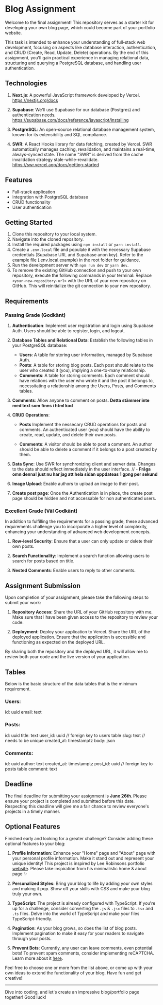 # Blog Assignment

Welcome to the final assignment! This repository serves as a starter kit for developing your own blog page, which could become part of your portfolio website.

This task is intended to enhance your understanding of full-stack web development, focusing on aspects like database interaction, authentication, and CRUD (Create, Read, Update, Delete) operations. By the end of this assignment, you'll gain practical experience in managing relational data, structuring and querying a PostgreSQL database, and handling user authentication.

## Technologies

1. **Next.js**: A powerful JavaScript framework developed by Vercel.
   https://nextjs.org/docs

2. **Supabase**: We'll use Supabase for our database (Postgres) and authentication needs.
   https://supabase.com/docs/reference/javascript/installing

3. **PostgreSQL**: An open-source relational database management system, known for its extensibility and SQL compliance.

4. **SWR**: A React Hooks library for data fetching, created by Vercel. SWR automatically manages caching, revalidation, and maintains a real-time, always-synced state. The name "SWR" is derived from the cache invalidation strategy stale-while-revalidate.
   https://swr.vercel.app/docs/getting-started

## Features

- Full-stack application
- Integration with PostgreSQL database
- CRUD functionality
- User authentication

## Getting Started

1. Clone this repository to your local system.
2. Navigate into the cloned repository.
3. Install the required packages using `npm install` or `yarn install`.
4. Create a `.env.local` file and populate it with the necessary Supabase credentials (Supabase URL and Supabase anon key). Refer to the example file (.env.local.example) in the root folder for guidance.
5. Run the development server with `npm run dev` or `yarn dev`.
6. To remove the existing GitHub connection and push to your own repository, execute the following commands in your terminal:
   Replace `<your-new-repository-url>` with the URL of your new repository on GitHub. This will reinitialize the git connection to your new repository.

## Requirements

### Passing Grade (Godkänt)

1. **Authentication**: Implement user registration and login using Supabase Auth. Users should be able to register, login, and logout.

2. **Database Tables and Relational Data**: Establish the following tables in your PostgreSQL database:

   - **Users**: A table for storing user information, managed by Supabase Auth.
   - **Posts**: A table for storing blog posts. Each post should relate to the user who created it (you), implying a one-to-many relationship.
   - **Comments**: A table for storing comments. Each comment should have relations with the user who wrote it and the post it belongs to, necessitating a relationship among the Users, Posts, and Comments tables.

3. **Comments**: Allow anyone to comment on posts. **Detta stämmer inte med text som finns i html kod**

4. **CRUD Operations**:

   - **Posts** Implement the nessecary CRUD operations for posts and comments. An authenticated user (you) should have the ability to create, read, update, and delete their own posts.

   - **Comments**: A visitor should be able to post a comment. An author should be able to delete a comment if it belongs to a post created by them.

5. **Data Sync**: Use SWR for synchronizing client and server data. Changes to the data should reflect immediately in the user interface. // - **Fråga omn denna! just nu har jag att hela sidan uppdateas 1 gpng per sekund**

6. **Image Upload**: Enable authors to upload an image to their post.

7. **Create post page**: Once the Authentication is in place, the create post page should be hidden and not accessable for non authenticated users.

### Excellent Grade (Väl Godkänt)

In addition to fulfilling the requirements for a passing grade, these advanced requirements challenge you to incorporate a higher level of complexity, enhancing your understanding of advanced web development concepts.

1. **Row-level Security**: Ensure that a user can only update or delete their own posts.

2. **Search Functionality**: Implement a search function allowing users to search for posts based on title.

3. **Nested Comments**: Enable users to reply to other comments.

## Assignment Submission

Upon completion of your assignment, please take the following steps to submit your work:

1. **Repository Access**: Share the URL of your GitHub repository with me. Make sure that I have been given access to the repository to review your code.

2. **Deployment**: Deploy your application to Vercel. Share the URL of the deployed application. Ensure that the application is accessible and functioning as expected on the deployed URL.

By sharing both the repository and the deployed URL, it will allow me to review both your code and the live version of your application.

## Tables

Below is the basic structure of the data tables that is the minimum requirement.

### Users:

id: uuid
email: text

### Posts:

id: uuid
title: text
user_id: uuid // foreign key to users table
slug: text // needs to be unique
created_at: timestamptz
body: json

### Comments:

id: uuid
author: text
created_at: timestamptz
post_id: uuid // foreign key to posts table
comment: text

## Deadline

The final deadline for submitting your assignment is **June 26th**. Please ensure your project is completed and submitted before this date. Respecting this deadline will give me a fair chance to review everyone's projects in a timely manner.

## Optional Features

Finished early and looking for a greater challenge? Consider adding these optional features to your blog:

1. **Profile Information**: Enhance your "Home" page and "About" page with your personal profile information. Make it stand out and represent your unique identity!
   This project is inspired by Lee Robinsons portfolio [website](https://leerob.io/). Please take inspiration from his minimalistic home & about page ✨

2. **Personalized Styles**: Bring your blog to life by adding your own styles and making it pop. Show off your skills with CSS and make your blog truly your own.

3. **TypeScript**: The project is already configured with TypeScript. If you're up for a challenge, consider converting the `.js` & `.jsx` files to `.tsx` and `.ts` files. Delve into the world of TypeScript and make your files TypeScript-friendly.

4. **Pagination**: As your blog grows, so does the list of blog posts. Implement pagination to make it easy for your readers to navigate through your posts.

5. **Prevent Bots**: Currently, any user can leave comments, even potential bots! To prevent spam comments, consider implementing reCAPTCHA. Learn more about it [here](https://www.google.com/recaptcha/about/).

Feel free to choose one or more from the list above, or come up with your own ideas to extend the functionality of your blog. Have fun and get creative!

---

Dive into coding, and let's create an impressive blog/portfolio page together! Good luck!
